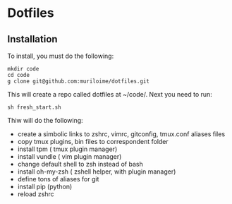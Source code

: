 # Dotfiles 

## Installation

To install, you must do the following:

```cd 
mkdir code
cd code 
g clone git@github.com:muriloime/dotfiles.git
```

This will create a repo called dotfiles at ~/code/. Next you need to run: 

```sh fresh_start.sh```

Thiw will do the following: 
 * create a simbolic links to zshrc, vimrc, gitconfig, tmux.conf aliases files
 * copy tmux plugins, bin files to correspondent folder
 * install tpm ( tmux plugin manager) 
 * install vundle ( vim plugin manager) 
 * change default shell to zsh instead of bash 
 * install oh-my-zsh ( zshell helper, with plugin manager) 
 * define tons of aliases for git 
 * install pip (python) 
 * reload zshrc


